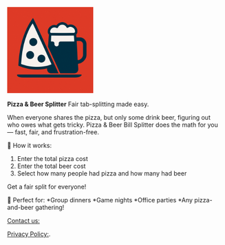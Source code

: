 <img src="pizza-beer-logo-2.png" alt="logo" width="200"/>

**Pizza & Beer Splitter**
Fair tab-splitting made easy.

When everyone shares the pizza, but only some drink beer, figuring out who owes what gets tricky.
Pizza & Beer Bill Splitter does the math for you — fast, fair, and frustration-free.

🧮 How it works:
1) Enter the total pizza cost
1) Enter the total beer cost
1) Select how many people had pizza and how many had beer

Get a fair split for everyone!

🎉 Perfect for:
*Group dinners
*Game nights
*Office parties
*Any pizza-and-beer gathering!


[Contact us:](
https://docs.google.com/forms/d/e/1FAIpQLSfAtjnt0El0oERWm_JyTqrziTH7oKNj1fJbUM1-jlwidT6yMw/viewform)

[Privacy Policy:](privacy-policy).

